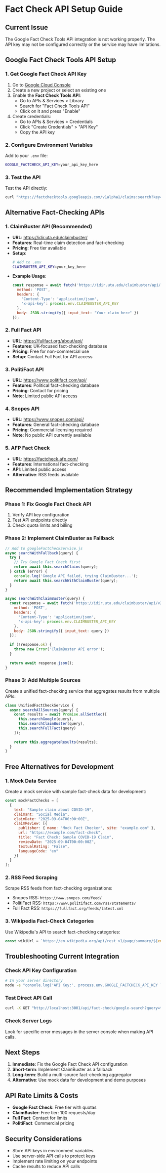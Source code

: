 # Fact Check API Setup Guide

## Current Issue
The Google Fact Check Tools API integration is not working properly. The API key may not be configured correctly or the service may have limitations.

## Google Fact Check Tools API Setup

### 1. Get Google Fact Check API Key

1. Go to [Google Cloud Console](https://console.cloud.google.com/)
2. Create a new project or select an existing one
3. Enable the **Fact Check Tools API**:
   - Go to APIs & Services > Library
   - Search for "Fact Check Tools API"
   - Click on it and press "Enable"
4. Create credentials:
   - Go to APIs & Services > Credentials
   - Click "Create Credentials" > "API Key"
   - Copy the API key

### 2. Configure Environment Variables

Add to your `.env` file:
```bash
GOOGLE_FACTCHECK_API_KEY=your_api_key_here
```

### 3. Test the API

Test the API directly:
```bash
curl "https://factchecktools.googleapis.com/v1alpha1/claims:search?key=YOUR_API_KEY&query=covid&pageSize=5"
```

## Alternative Fact-Checking APIs

### 1. **ClaimBuster API** (Recommended)
- **URL**: https://idir.uta.edu/claimbuster/
- **Features**: Real-time claim detection and fact-checking
- **Pricing**: Free tier available
- **Setup**:
  ```bash
  # Add to .env
  CLAIMBUSTER_API_KEY=your_key_here
  ```
- **Example Usage**:
  ```javascript
  const response = await fetch('https://idir.uta.edu/claimbuster/api/v2/score/text/', {
    method: 'POST',
    headers: {
      'Content-Type': 'application/json',
      'x-api-key': process.env.CLAIMBUSTER_API_KEY
    },
    body: JSON.stringify({ input_text: "Your claim here" })
  });
  ```

### 2. **Full Fact API**
- **URL**: https://fullfact.org/about/api/
- **Features**: UK-focused fact-checking database
- **Pricing**: Free for non-commercial use
- **Setup**: Contact Full Fact for API access

### 3. **PolitiFact API**
- **URL**: https://www.politifact.com/api/
- **Features**: Political fact-checking database
- **Pricing**: Contact for pricing
- **Note**: Limited public API access

### 4. **Snopes API**
- **URL**: https://www.snopes.com/api/
- **Features**: General fact-checking database
- **Pricing**: Commercial licensing required
- **Note**: No public API currently available

### 5. **AFP Fact Check**
- **URL**: https://factcheck.afp.com/
- **Features**: International fact-checking
- **API**: Limited public access
- **Alternative**: RSS feeds available

## Recommended Implementation Strategy

### Phase 1: Fix Google Fact Check API
1. Verify API key configuration
2. Test API endpoints directly
3. Check quota limits and billing

### Phase 2: Implement ClaimBuster as Fallback
```javascript
// Add to googleFactCheckService.js
async searchWithFallback(query) {
  try {
    // Try Google Fact Check first
    return await this.searchClaims(query);
  } catch (error) {
    console.log('Google API failed, trying ClaimBuster...');
    return await this.searchWithClaimBuster(query);
  }
}

async searchWithClaimBuster(query) {
  const response = await fetch('https://idir.uta.edu/claimbuster/api/v2/score/text/', {
    method: 'POST',
    headers: {
      'Content-Type': 'application/json',
      'x-api-key': process.env.CLAIMBUSTER_API_KEY
    },
    body: JSON.stringify({ input_text: query })
  });
  
  if (!response.ok) {
    throw new Error('ClaimBuster API error');
  }
  
  return await response.json();
}
```

### Phase 3: Add Multiple Sources
Create a unified fact-checking service that aggregates results from multiple APIs:

```javascript
class UnifiedFactCheckService {
  async searchAllSources(query) {
    const results = await Promise.allSettled([
      this.searchGoogle(query),
      this.searchClaimBuster(query),
      this.searchFullFact(query)
    ]);
    
    return this.aggregateResults(results);
  }
}
```

## Free Alternatives for Development

### 1. **Mock Data Service**
Create a mock service with sample fact-check data for development:

```javascript
const mockFactChecks = [
  {
    text: "Sample claim about COVID-19",
    claimant: "Social Media",
    claimDate: "2025-09-04T00:00:00Z",
    claimReview: [{
      publisher: { name: "Mock Fact Checker", site: "example.com" },
      url: "https://example.com/fact-check",
      title: "Fact Check: Sample COVID-19 Claim",
      reviewDate: "2025-09-04T00:00:00Z",
      textualRating: "False",
      languageCode: "en"
    }]
  }
];
```

### 2. **RSS Feed Scraping**
Scrape RSS feeds from fact-checking organizations:
- Snopes RSS: `https://www.snopes.com/feed/`
- PolitiFact RSS: `https://www.politifact.com/rss/statements/`
- Full Fact RSS: `https://fullfact.org/feeds/latest.xml`

### 3. **Wikipedia Fact-Check Categories**
Use Wikipedia's API to search fact-checking categories:
```javascript
const wikiUrl = `https://en.wikipedia.org/api/rest_v1/page/summary/${encodeURIComponent(query)}`;
```

## Troubleshooting Current Integration

### Check API Key Configuration
```bash
# In your server directory
node -e "console.log('API Key:', process.env.GOOGLE_FACTCHECK_API_KEY ? 'Set' : 'Not Set')"
```

### Test Direct API Call
```bash
curl -X GET "http://localhost:3001/api/fact-check/google-search?query=test&pageSize=3" -v
```

### Check Server Logs
Look for specific error messages in the server console when making API calls.

## Next Steps

1. **Immediate**: Fix the Google Fact Check API configuration
2. **Short-term**: Implement ClaimBuster as a fallback
3. **Long-term**: Build a multi-source fact-checking aggregator
4. **Alternative**: Use mock data for development and demo purposes

## API Rate Limits & Costs

- **Google Fact Check**: Free tier with quotas
- **ClaimBuster**: Free tier: 100 requests/day
- **Full Fact**: Contact for limits
- **PolitiFact**: Commercial pricing

## Security Considerations

- Store API keys in environment variables
- Use server-side API calls to protect keys
- Implement rate limiting on your endpoints
- Cache results to reduce API calls
